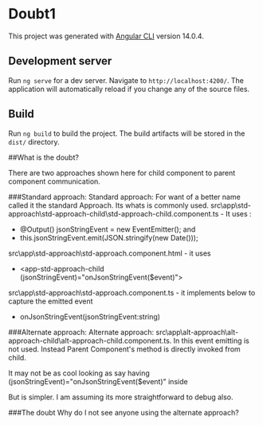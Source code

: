 # Doubt1

This project was generated with [Angular CLI](https://github.com/angular/angular-cli) version 14.0.4.

## Development server

Run `ng serve` for a dev server. Navigate to `http://localhost:4200/`. The application will automatically reload if you change any of the source files.



## Build

Run `ng build` to build the project. The build artifacts will be stored in the `dist/` directory.

##What is the doubt?

There are two approaches shown here for child component to parent component communication.  

###Standard approach:
Standard approach: For want of a better name called it the standard Approach. Its whats is commonly used.
src\app\std-approach\std-approach-child\std-approach-child.component.ts - It uses : 
- @Output() jsonStringEvent = new EventEmitter<string>(); and  
- this.jsonStringEvent.emit(JSON.stringify(new Date()));  

src\app\std-approach\std-approach.component.html - it uses  
- <app-std-approach-child (jsonStringEvent)="onJsonStringEvent($event)"></app-std-approach-child>

src\app\std-approach\std-approach.component.ts - it implements below to capture the emitted event   
- onJsonStringEvent(jsonStringEvent:string)

###Alternate approach:
Alternate approach: 
src\app\alt-approach\alt-approach-child\alt-approach-child.component.ts. In this event emitting is not used.
Instead Parent Component's method is directly invoked from child.

It may not be as cool looking as say having (jsonStringEvent)="onJsonStringEvent($event)" inside <app-std-approach-child/>

But is simpler. I am assuming its more straightforward to debug also.

###The doubt
Why do I not see anyone using the alternate approach?